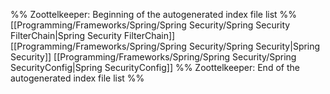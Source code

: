 %% Zoottelkeeper: Beginning of the autogenerated index file list  %%
 [[Programming/Frameworks/Spring/Spring Security/Spring Security FilterChain|Spring Security FilterChain]]
 [[Programming/Frameworks/Spring/Spring Security/Spring Security|Spring Security]]
 [[Programming/Frameworks/Spring/Spring Security/Spring SecurityConfig|Spring SecurityConfig]]
%% Zoottelkeeper: End of the autogenerated index file list  %%
